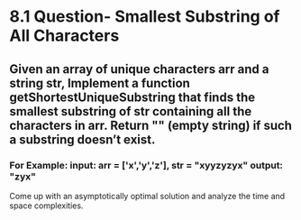 ﻿# 8.1 Question- Smallest Substring of All Characters
## Given an array of unique characters arr and a string str, Implement a function getShortestUniqueSubstring that finds the smallest substring of str containing all the characters in arr. Return "" (empty string) if such a substring doesn’t exist.

### For Example: input:  arr = ['x','y','z'], str = "xyyzyzyx" output: "zyx"
Come up with an asymptotically optimal solution and analyze the time and space complexities.